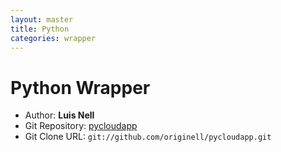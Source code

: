 ```yaml
---
layout: master
title: Python
categories: wrapper
---
```


# Python Wrapper

- Author: **Luis Nell**
- Git Repository: [pycloudapp](https://github.com/originell/pycloudapp)
- Git Clone URL: `git://github.com/originell/pycloudapp.git`
